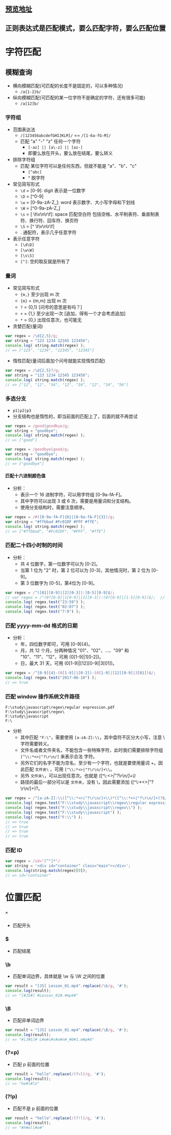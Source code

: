 ## [预览地址](https://zhuanlan.zhihu.com/p/29707385)

## 正则表达式是匹配模式，要么匹配字符，要么匹配位置

# 字符匹配

## 模糊查询
- 横向模糊匹配(可匹配的长度不是固定的，可以多种情况)
    - `/a{1-2}b/`
- 纵向模糊匹配(可匹配的某一位字符不是确定的字符，还有很多可能)
    - `/a[12]b/`

### 字符组
- 范围表达法
    - `/[123456abcdefGHIJKLM]/` ==  `/[1-6a-fG-M]/`
    - 匹配 "a" "-" "z" 任何一个字符
        - `[-az] || [a\-z] || [az-]`
        - 即要么放在开头，要么放在结尾，要么转义
- 排除字符组
    - 匹配 某位字符可以是任何东西，但就不能是 "a"、"b"、"c"
        -  `[^abc]`
        - ^ 脱字符
- 常见简写形式
    - `\d` = [0-9]: digit 表示是一位数字
    - `\D` = [^0-9]
    - `\w` = [0-9a-zA-Z_]: word 表示数字、大小写字母和下划线
    - `\W` = [^0-9a-zA-Z_]
    - `\s` = [ \t\v\n\r\f]: space 匹配空白符 包括空格、水平制表符、垂直制表符、换行符、回车符、换页符
    - `\S` = [^ \t\v\n\r\f]
    - . 通配符，表示几乎任意字符
- 表示任意字符
    - `[\d\D]`
    - `[\w\W]`
    - `[\s\S]`
    - `[^]`: 空的取反就是所有了

### 量词
-  常见简写形式
    - `{m,}` 至少出现 m 次
    - `{m}` = {m,m} 出现 m 次
    - `?` = {0,1} [问号的意思是有吗？]
    - `+` = {1,} 至少出现一次 [追加，得有一个才会考虑追加]
    - `*` = {0,} 出现任意次，也可能无
- 贪婪匹配(量词)
```js
var regex = /\d{2,5}/g;
var string = "123 1234 12345 123456";
console.log( string.match(regex) );
// => ["123", "1234", "12345", "12345"]
```
- 惰性匹配(量词后面加个问号就能实现惰性匹配)
```js
var regex = /\d{2,5}?/g;
var string = "123 1234 12345 123456";
console.log( string.match(regex) );
// => ["12", "12", "34", "12", "34", "12", "34", "56"]
```

### 多选分支
- `p1|p2|p3`
- 分支结构也是惰性的，即当前面的匹配上了，后面的就不再尝试
```js
var regex = /good|goodbye/g;
var string = "goodbye";
console.log( string.match(regex) );
// => ["good"]

var regex = /goodbye|good/g;
var string = "goodbye";
console.log( string.match(regex) );
// => ["goodbye"]
```

#### 匹配十六进制颜色值
-  分析：
    - 表示一个 16 进制字符，可以用字符组 [0-9a-fA-F]。
    - 其中字符可以出现 3 或 6 次，需要是用量词和分支结构。
    - 使用分支结构时，需要注意顺序。
```js
var regex = /#([0-9a-fA-F]{6}|[0-9a-fA-F]{3})/g;
var string = "#ffbbad #Fc01DF #FFF #ffE";
console.log( string.match(regex) );
// => ["#ffbbad", "#Fc01DF", "#FFF", "#ffE"]
```

### 匹配二十四小时制的时间
- 分析：
    - 共 4 位数字，第一位数字可以为 [0-2]。
    - 当第 1 位为 "2" 时，第 2 位可以为 [0-3]，其他情况时，第 2 位为 [0-9]。
    - 第 3 位数字为 [0-5]，第4位为 [0-9]。
```js
var regex = /^([01][0-9]|[2][0-3]):[0-5][0-9]$/;
// var regex = /^(0?[0-9]|1[0-9]|[2][0-3]):(0?[0-9]|[1-5][0-9])$/;  // 假如需要匹配到忽略前面的 "0"
console.log( regex.test("23:59") );
console.log( regex.test("02:07") );
console.log( regex.test("7:9") );
```

### 匹配 yyyy-mm-dd 格式的日期
- 分析：
    - 年，四位数字即可，可用 [0-9]{4}。
    - 月，共 12 个月，分两种情况 "01"、"02"、…、"09" 和 "10"、"11"、"12"，可用 (0[1-9]|1[0-2])。
    - 日，最大 31 天，可用 (0[1-9]|[12][0-9]|3[01])。
```js
var regex = /^[0-9]{4}-(0[1-9]|1[0-2])-(0[1-9]|[12][0-9]|3[01])$/;
console.log( regex.test("2017-06-10") );
// => true
```

### 匹配 window 操作系统文件路径
```
F:\study\javascript\regex\regular expression.pdf
F:\study\javascript\regex\
F:\study\javascript
F:\
```    
- 分析
    - 其中匹配 `"F:\"`，需要使用 `[a-zA-Z]:\\`，其中盘符不区分大小写，注意 \ 字符需要转义。
    - 文件名或者文件夹名，不能包含一些特殊字符，此时我们需要排除字符组 `[^\\:*<>|"?\r\n/]` 来表示合法
字符。
    - 另外它们的名字不能为空名，至少有一个字符，也就是要使用量词 +。因此匹配 `文件夹\` ，可用
`[^\\:*<>|"?\r\n/]+\\`。
    - 另外 `文件夹\`，可以出现任意次。也就是 ([^\\:*<>|"?\r\n/]+\\)*
    - 路径的最后一部分可以是 `文件夹`，没有 \，因此需要添加 ([^\\:*<>|"?\r\n/]+)?。
```js
var regex = /^[a-zA-Z]:\\([^\\:*<>|"?\r\n/]+\\)*([^\\:*<>|"?\r\n/]+)?$/
console.log( regex.test("F:\\study\\javascript\\regex\\regular expression.pdf") );
console.log( regex.test("F:\\study\\javascript\\regex\\") );
console.log( regex.test("F:\\study\\javascript") );
console.log( regex.test("F:\\") );
// => true
// => true
// => true
// => true
```

### 匹配 ID
```js
var regex = /id="[^"]*"/
var string = '<div id="container" class="main"></div>';
console.log(string.match(regex)[0]);
// => id="container"
```

# 位置匹配
### ^
- 匹配开头
### $
- 匹配结尾
### \b
- 匹配单词边界，具体就是 \w 与 \W 之间的位置
```js
var result = "[JS] Lesson_01.mp4".replace(/\b/g, '#');
console.log(result);
// => "[#JS#] #Lesson_01#.#mp4#"
```
### \B
- 匹配非单词边界
```js
var result = "[JS] Lesson_01.mp4".replace(/\B/g, '#');
console.log(result);
// => "#[J#S]# L#e#s#s#o#n#_#0#1.m#p#4"
```
### (?=p)
- 匹配 p 前面的位置
```js
var result = "hello".replace(/(?=l)/g, '#');
console.log(result);
// => "he#l#lo"
```
### (?!p)
- 匹配不是 p 前面的位置
```js
var result = "hello".replace(/(?!l)/g, '#');
console.log(result);
// => "#h#ell#o#"
```